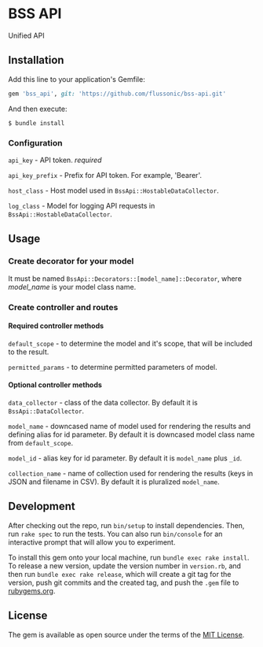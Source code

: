 # BSS API

Unified API

## Installation

Add this line to your application's Gemfile:

```ruby
gem 'bss_api', git: 'https://github.com/flussonic/bss-api.git'
```

And then execute:

    $ bundle install

### Configuration

`api_key` - API token. *required*

`api_key_prefix` - Prefix for API token. For example, 'Bearer'.

`host_class` - Host model used in `BssApi::HostableDataCollector`.

`log_class` - Model for logging API requests in `BssApi::HostableDataCollector`.

## Usage

### Create decorator for your model

It must be named `BssApi::Decorators::[model_name]::Decorator`, where _model_name_ is your model class name.

### Create controller and routes

#### Required controller methods

`default_scope` - to determine the model and it's scope, that will be included to the result.

`permitted_params` - to determine permitted parameters of model.

#### Optional controller methods
`data_collector` - class of the data collector. By default it is `BssApi::DataCollector`.

`model_name` - downcased name of model used for rendering the results and defining alias for id parameter. By default it is downcased model class name from `default_scope`.

`model_id` - alias key for id parameter. By default it is `model_name` plus `_id`.

`collection_name` - name of collection used for rendering the results (keys in JSON and filename in CSV). By default it is pluralized `model_name`.

## Development

After checking out the repo, run `bin/setup` to install dependencies. Then, run `rake spec` to run the tests. You can also run `bin/console` for an interactive prompt that will allow you to experiment.

To install this gem onto your local machine, run `bundle exec rake install`. To release a new version, update the version number in `version.rb`, and then run `bundle exec rake release`, which will create a git tag for the version, push git commits and the created tag, and push the `.gem` file to [rubygems.org](https://rubygems.org).

## License

The gem is available as open source under the terms of the [MIT License](https://opensource.org/licenses/MIT).
